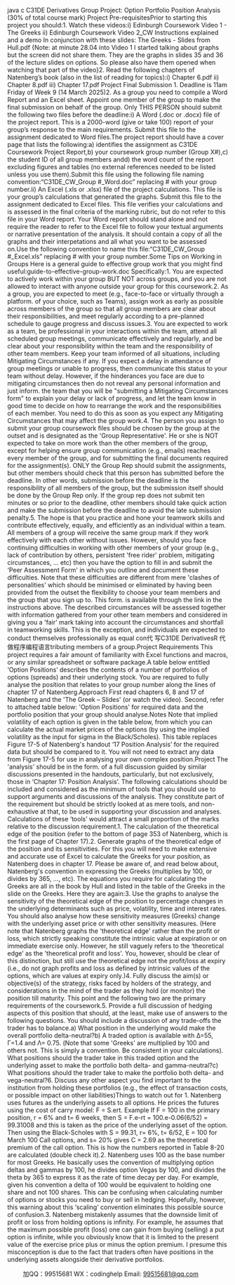 java c
C31DE Derivatives 
Group Project: Option Portfolio Position Analysis (30% of total course mark)
Project Pre-requisitesPrior to starting this project you should:1.   Watch these videos:i) Edinburgh Coursework Video 1 - The Greeks ii) Edinburgh Coursework Video 2_CW Instructions explained and a demo In conjunction with these slides: The Greeks - Slides from Hull.pdf {Note: at minute 28.04 into Video 1 I started talking about graphs but the screen did not share them. They are the graphs in slides 35 and 36 of the lecture slides on options. So please also have them opened when watching that part of the video}2.   Read the following chapters of Natenberg’s book (also in the list of reading for topics):i) Chapter 6.pdf ii) Chapter 8.pdf iii) Chapter 17.pdf Project Final Submission 1.   Deadline is 11am Friday of Week 9 (14 March 2025)2.   As a group you need to compile a Word Report and an Excel sheet. Appoint one member of the group to make the final submission on behalf of the group. Only THIS PERSON should submit the following two files before the deadline:i)   A Word (.doc or .docx) file of the project report. This is a 2000-word (give or take 100) report of your group’s response to the main requirements. Submit this file to the assignment dedicated to Word files.The project report should have a cover page that lists the following:a)   identifies the assignment as C31DE Coursework Project Report,b)   your coursework group number (Group X#),c)   the student ID of all group members andd)   the word count of the report excluding figures and tables (no external references needed to be listed unless you use them).Submit this file using the following file naming convention:“C31DE_CW_Group #_Word.doc” replacing #  with your group number.ii)   An Excel (.xls or .xlsx) file of the project calculations. This file is your group’s calculations that generated the graphs. Submit this file to the assignment dedicated to Excel files. This file verifies your calculations and is assessed in the final criteria of the marking rubric, but do not refer to this file in your Word report. Your Word report should stand alone and not require the reader to refer to the Excel file to follow your textual arguments or narrative presentation of the analysis. It should contain a copy of all the graphs and their interpetations and all what you want to be assessed on.Use the following convention to name this file:“C31DE_CW_Group #_Excel.xls” replacing # with your group number.Some Tips on Working in Groups 
Here is a general guide to effective group work that you might find useful:guide-to-effective-group-work.doc Specifically:1.   You are expected to actively work within your group BUT NOT across groups, and you are not allowed to interact with anyone outside your group for this coursework.2.   As a group, you are expected to meet (e.g., face-to-face or virtually through a platform. of your choice, such as Teams), assign work as early as possible across members of the group so that all group members are clear about their responsibilities, and meet regularly according to a pre-planned schedule to gauge progress and discuss issues.3.   You are expected to work as a team, be professional in your interactions within the team, attend all scheduled group meetings, communicate effectively and regularly, and be clear about your responsibility within the team and the responsibility of other team members. Keep your team informed of all situations, including Mitigating Circumstances if any. If you expect a delay in attendance of group meetings or unable to progress, then communicate this status to your team without delay. However, if the hinderances you face are due to mitigating circumstances then do not reveal any personal information and just inform. the team that you will be "submitting a Mitigating Circumstances form" to explain your delay or lack of progress, and let the team know in good time to decide on how to rearrange the work and the responsibilities of each member. You need to do this as soon as you expect any Mitigating Circumstances that may affect the group work.4.   The person you assign to submit your group coursework files should be chosen by the group at the outset and is designated as the 'Group Representative'. He or she is NOT expected to take on more work than the other members of the group, except for helping ensure group communication (e.g., emails) reaches every member of the group, and for submitting the final documents required for the assignment(s). ONLY the Group Rep should submit the assignments, but other members should check that this person has submitted before the deadline. In other words, submission before the deadline is the responsibility of all members of the group, but the submission itself should be done by the Group Rep only. If the group rep does not submit ten minutes or so prior to the deadline, other members should take quick action and make the submission before the deadline to avoid the late submission penalty.5.   The hope is that you practice and hone your teamwork skills and contribute effectively, equally, and efficiently as an individual within a team. All members of a group will receive the same group mark if they work effectively with each other without issues. However, should you face continuing difficulties in working with other members of your group (e.g., lack of contribution by others, persistent 'free rider' problem, mitigating circumstances, ... etc) then you have the option to fill in and submit the ‘Peer Assessment Form' in which you outline and document these difficulties. Note that these difficulties are different from mere 'clashes of personalities' which should be minimised or eliminated by having been provided from the outset the flexibility to choose your team members and the group that you sign up to. This form. is available through the link in the instructions above. The described circumstances will be assessed together with information gathered from your other team members and considered in giving you a 'fair' mark taking into account the circumstances and shortfall in teamworking skills. This is the exception, and individuals are expected to conduct themselves professionally as equal con代 写C31DE DerivativesR
代做程序编程语言tributing members of a group.Project Requirements This project requires a fair amount of familiarity with Excel functions and macros, or any similar spreadsheet or software package.A table below entitled ‘Option Positions’ describes the contents of a number of portfolios of options (spreads) and their underlying stock. You are required to fully analyse the position that relates to your group number along the lines of chapter 17 of Natenberg.Approach First read chapters 6, 8 and 17 of Natenberg and the 'The Greek – Slides' (or watch the video). Second, refer to attached table below: 'Option Positions' for required data and the portfolio position that your group should analyse.Notes Note that implied volatility of each option is given in the table below, from which you can calculate the actual market prices of the options (by using the implied volatility as the input for sigma in the Black/Scholes). This table replaces Figure 17-5 of Natenberg's handout ‘17 Position Analysis’ for the required data but should be compared to it. You will not need to extract any data from Figure 17-5 for use in analysing your own complex position.Project The 'analysis' should be in the form. of a full discussion guided by similar discussions presented in the handouts, particularly, but not exclusively, those in ‘Chapter 17: Position Analysis’.    The following calculations should be included and considered as the minimum of tools that you should use to support arguments and discussions of the analysis. They constitute part of the requirement but should be strictly looked at as mere tools, and non-exhaustive at that, to be used in supporting your discussion and analyses. Calculations of these ‘tools’ would attract a small proportion of the marks relative to the discussion requirement.1.   The calculation of the theoretical edge of the position (refer to the bottom of page 353 of Natenberg, which is the first page of Chapter 17).2.   Generate graphs of the theoretical edge of the position and its sensitivities. For this you will need to make extensive and accurate use of Excel to calculate the Greeks for your position, as Natenberg does in chapter 17. Please be aware of, and read below about, Natenberg's convention in expressing the Greeks (multiplies by 100, or divides by 365, …, etc). The equations you require for calculating the Greeks are all in the book by Hull and listed in the table of the Greeks in the slide on the Greeks. Here they are again:3.   Use the graphs to analyse the sensitivity of the theoretical edge of the position to percentage changes in the underlying determinants such as price, volatility, time and interest rates. You should also analyse how these sensitivity measures (Greeks) change with the underlying asset price or with other sensitivity measures. (Here note that Natenberg graphs the 'theoretical edge' rather than the profit or loss, which strictly speaking constitute the intrinsic value at expiration or on immediate exercise only. However, he still vaguely refers to the ‘theoretical edge’ as the 'theoretical profit and loss'. You, however, should be clear of this distinction, but still use the theoretical edge not the profit/loss at expiry (i.e., do not graph profits and loss as defined by intrinsic values of the options, which are values at expiry only.)4. Fully discuss the aim(s) or objective(s) of the strategy, risks faced by holders of the strategy, and considerations in the mind of the trader as they hold (or monitor) the position till maturity. This point and the following two are the primary requirements of the coursework.5.   Provide a full discussion of hedging aspects of this position that should, at the least, make use of answers to the following questions. You should include a discussion of any trade-offs the trader has to balance.a)   What position in the underlying would make the overall portfolio delta-neutral?b)   A traded option is available with ∆=55, Γ=1.4 and Λ= 0.75. (Note that some 'Greeks' are multiplied by 100 and others not. This is simply a convention. Be consistent in your calculations). What positions should the trader take in this traded option and the underlying asset to make the portfolio both delta- and gamma-neutral?c)   What positions should the trader take to make the portfolio both delta- and vega-neutral?6. Discuss any other aspect you find important to the institution from holding these portfolios (e.g., the effect of transaction costs, or possible impact on other liabilities)Things to watch out for 1.   Natenberg uses futures as the underlying assets to all options. He prices the futures using the cost of carry model: F = S.ert. 
Example
If F = 100 in the primary position, r = 6% and t= 6 weeks, then
S = F.e-rt = 100.e-0.06(6/52) = 99.31008
and this is taken as the price of the underlying asset of the option.
Then using the Black-Scholes with S = 99.31, r= 6%, t= 6/52, E = 100 for March 100 Call options, and s= 20% gives C = 2.69 as the theoretical premium of the call option. This is how the numbers reported in Table 8-20 are calculated (double check it).2.   Natenberg uses 100 as the base number for most Greeks. He basically uses the convention of multiplying option deltas and gammas by 100, he divides option Vegas by 100, and divides the theta by 365 to express it as the rate of time decay per day. For example, given his convention a delta of 100 would be equivalent to holding one share and not 100 shares. This can be confusing when calculating number of options or stocks you need to buy or sell in hedging. Hopefully, however, this warning about this ‘scaling’ convention eliminates this possible source of confusion.3.   Natenberg mistakenly assumes that the downside limit of profit or loss from holding options is infinity. For example, he assumes that the maximum possible profit (loss) one can gain from buying (selling) a put option is infinite, while you obviously know that it is limited to the present value of the exercise price plus or minus the option premium. I presume this misconception is due to the fact that traders often have positions in the underlying assets alongside their derivative portfolios.





         
加QQ：99515681  WX：codinghelp  Email: 99515681@qq.com
